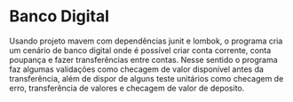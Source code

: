 # Banco Digital

Usando projeto mavem com dependências junit e lombok, o programa cria um cenário de banco digital onde é possível criar conta corrente, conta poupança e fazer transferências entre contas. Nesse sentido o programa faz algumas validações como checagem de valor disponível antes da transferência, além de dispor de alguns teste unitários como checagem de erro, transferência de valores e checagem de valor de deposito.